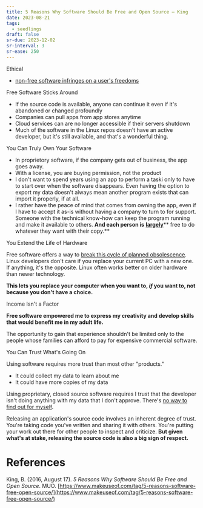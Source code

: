```yaml
---
title: 5 Reasons Why Software Should Be Free and Open Source – King
date: 2023-08-21
tags:
  - seedlings
draft: false
sr-due: 2023-12-02
sr-interval: 3
sr-ease: 250
---
```

Ethical

- [non-free software infringes on a user's freedoms](https://www.fsf.org/about/what-is-free-software)

Free Software Sticks Around

- If the source code is available, anyone can continue it even if it's abandoned or changed profoundly
- Companies can pull apps from app stores anytime
- Cloud services can are no longer accessible if their servers shutdown
- Much of the software in the Linux repos doesn't have an active developer, but it's still available, and that's a wonderful thing.

You Can Truly Own Your Software

- In proprietory software, if the company gets out of business, the app goes away.
- With a license, you are buying permission, not the product
- I don't want to spend years using an app to perform a taski only to have to start over when the software disappears. Even having the option to export my data doesn't always mean another program exists that can import it properly, if at all.
- I rather have the peace of mind that comes from owning the app, even if I have to accept it as-is without having a company to turn to for support. Someone with the technical know-how can keep the program running and make it available to others. **And each person is** [**largely**](https://www.makeuseof.com/tag/open-source-software-licenses-which-should-you-use/)** free to do whatever they want with their copy.**

You Extend the Life of Hardware

Free software offers a way to [break this cycle of planned obsolescence](https://www.makeuseof.com/tag/protect-planned-obsolescence-using-linux-open-source-software/). Linux developers don't care if you replace your current PC with a new one. If anything, it's the opposite. Linux often works better on older hardware than newer technology.

**This lets you replace your computer when you want to, *if* you want to, not because you don't have a choice.**

Income Isn't a Factor

**Free software empowered me to express my creativity and develop skills that would benefit me in my adult life.**

The opportunity to gain that experience shouldn't be limited only to the people whose families can afford to pay for expensive commercial software.

You Can Trust What's Going On

Using software requires more trust than most other "products."

- It could collect my data to learn about me
- It could have more copies of my data

Using proprietary, closed source software requires I trust that the developer isn't doing anything with my data that I don't approve. There's [no way to find out for myself](https://fedoramagazine.org/open-source-black-boxes-radioactivity/).

Releasing an application's source code involves an inherent degree of trust. You're taking code you've written and sharing it with others. You're putting your work out there for other people to inspect and criticize. **But given what's at stake, releasing the source code is also a big sign of respect.**

# References

King, B. (2016, August 17). _5 Reasons Why Software Should Be Free and Open Source_. MUO. [https://www.makeuseof.com/tag/5-reasons-software-free-open-source/](https://www.makeuseof.com/tag/5-reasons-software-free-open-source/)